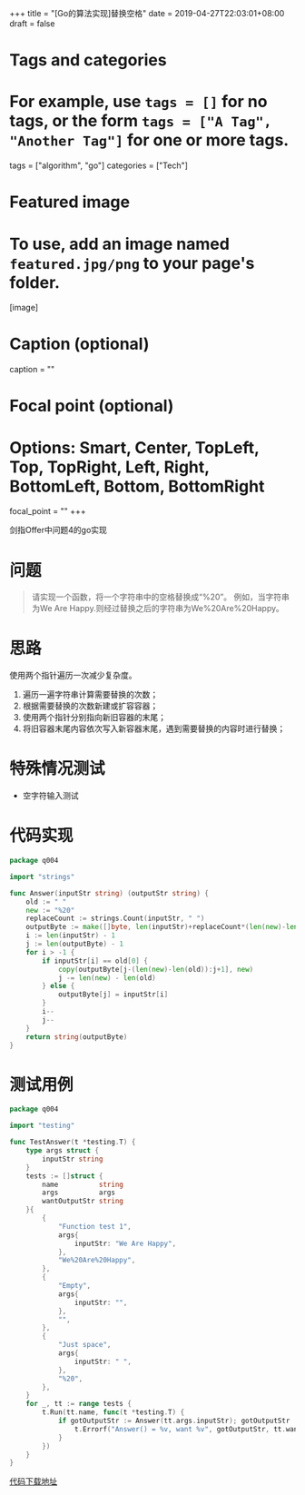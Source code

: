 +++
title = "[Go的算法实现]替换空格"
date = 2019-04-27T22:03:01+08:00
draft = false

# Tags and categories
# For example, use `tags = []` for no tags, or the form `tags = ["A Tag", "Another Tag"]` for one or more tags.
tags = ["algorithm", "go"]
categories = ["Tech"]

# Featured image
# To use, add an image named `featured.jpg/png` to your page's folder. 
[image]
  # Caption (optional)
  caption = ""

  # Focal point (optional)
  # Options: Smart, Center, TopLeft, Top, TopRight, Left, Right, BottomLeft, Bottom, BottomRight
  focal_point = ""
+++

剑指Offer中问题4的go实现

<!--more-->

# 问题

> 请实现一个函数，将一个字符串中的空格替换成“%20”。 例如，当字符串为We Are Happy.则经过替换之后的字符串为We%20Are%20Happy。

# 思路

使用两个指针遍历一次减少复杂度。

1. 遍历一遍字符串计算需要替换的次数；
2. 根据需要替换的次数新建或扩容容器；
3. 使用两个指针分别指向新旧容器的末尾；
4. 将旧容器末尾内容依次写入新容器末尾，遇到需要替换的内容时进行替换；

# 特殊情况测试

- 空字符输入测试

# 代码实现

```go
package q004

import "strings"

func Answer(inputStr string) (outputStr string) {
	old := " "
	new := "%20"
	replaceCount := strings.Count(inputStr, " ")
	outputByte := make([]byte, len(inputStr)+replaceCount*(len(new)-len(old)))
	i := len(inputStr) - 1
	j := len(outputByte) - 1
	for i > -1 {
		if inputStr[i] == old[0] {
			copy(outputByte[j-(len(new)-len(old)):j+1], new)
			j -= len(new) - len(old)
		} else {
			outputByte[j] = inputStr[i]
		}
		i--
		j--
	}
	return string(outputByte)
}
```
# 测试用例

```go
package q004

import "testing"

func TestAnswer(t *testing.T) {
	type args struct {
		inputStr string
	}
	tests := []struct {
		name          string
		args          args
		wantOutputStr string
	}{
		{
			"Function test 1",
			args{
				inputStr: "We Are Happy",
			},
			"We%20Are%20Happy",
		},
		{
			"Empty",
			args{
				inputStr: "",
			},
			"",
		},
		{
			"Just space",
			args{
				inputStr: " ",
			},
			"%20",
		},
	}
	for _, tt := range tests {
		t.Run(tt.name, func(t *testing.T) {
			if gotOutputStr := Answer(tt.args.inputStr); gotOutputStr != tt.wantOutputStr {
				t.Errorf("Answer() = %v, want %v", gotOutputStr, tt.wantOutputStr)
			}
		})
	}
}
```

[代码下载地址](https://github.com/leoryu/AGym/tree/master/sword/q004)